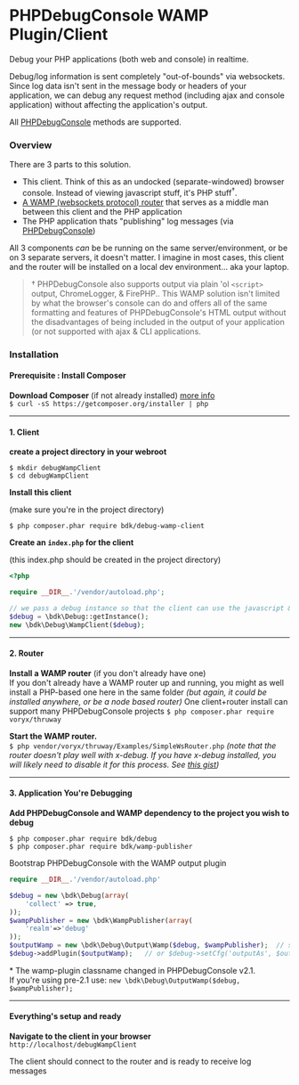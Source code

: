 PHPDebugConsole WAMP Plugin/Client
===============

Debug your PHP applications (both web and console) in realtime.

Debug/log information is sent completely "out-of-bounds" via websockets.  Since log data isn't sent in the message body or headers of your application, we can debug any request method (including ajax and console application) without affecting the application's output.

All [PHPDebugConsole](https://github.com/bkdotcom/PHPDebugConsole) methods are supported.

### Overview
There are 3 parts to this solution.

 * This client.  Think of this as an undocked (separate-windowed) browser console.  Instead of viewing javascript stuff, it's PHP stuff<sup>†</sup>.
 * [A WAMP (websockets protocol) router](http://wamp-proto.org/implementations/#routers) that serves as a middle man between this client and the PHP application
 * The PHP application thats "publishing" log messages (via [PHPDebugConsole](https://github.com/bkdotcom/PHPDebugConsole))

All 3 components *can* be be running on the same server/environment, or be on 3 separate servers, it doesn't matter.  I imagine in most cases, this client and the router will be installed on a local dev environment... aka your laptop.

> † PHPDebugConsole also supports output via plain 'ol `<script>` output, ChromeLogger, & FirePHP..  This WAMP solution isn't limited by what the browser's console can do and offers all of the same formatting and features of PHPDebugConsole's HTML output without the disadvantages of being included in the output of your application (or not supported with ajax & CLI applications.

### Installation


#### Prerequisite : Install Composer

**Download Composer** (if not already installed) [more info](https://getcomposer.org/doc/00-intro.md#downloading-the-composer-executable)  
`$ curl -sS https://getcomposer.org/installer | php`

----
#### 1. Client

**create a project directory in your webroot**

```
$ mkdir debugWampClient
$ cd debugWampClient
```

 **Install this client**

(make sure you're in the project directory)

`$ php composer.phar require bdk/debug-wamp-client`

**Create an `index.php` for the client**

(this index.php should be created in the project directory)

```php
<?php

require __DIR__.'/vendor/autoload.php';

// we pass a debug instance so that the client can use the javascript & css it provides
$debug = \bdk\Debug::getInstance();
new \bdk\Debug\WampClient($debug);
```
----
#### 2. Router

 **Install a WAMP router** (if you don't already have one)  
If you don't already have a WAMP router up and running, you might as well install a PHP-based one here in the same folder *(but again, it could be installed anywhere, or be a node based router)*
One client+router install can support many PHPDebugConsole projects
`$ php composer.phar require voryx/thruway`

 **Start the WAMP router.**  
`$ php vendor/voryx/thruway/Examples/SimpleWsRouter.php`
*(note that the router doesn't play well with x-debug.  If you have x-debug installed, you  will likely need to disable it for this process.  See [this gist](https://gist.github.com/bkdotcom/4b635f7c7c07dd5800dee89cdb99e4f6))*

----
#### 3. Application You're Debugging  

**Add PHPDebugConsole and WAMP dependency to the project you wish to debug**

```
$ php composer.phar require bdk/debug
$ php composer.phar require bdk/wamp-publisher
```

Bootstrap PHPDebugConsole with the WAMP output plugin

```php
require __DIR__.'/vendor/autoload.php'

$debug = new \bdk\Debug(array(
    'collect' => true,
));
$wampPublisher = new \bdk\WampPublisher(array(
    'realm'=>'debug'
));
$outputWamp = new \bdk\Debug\Output\Wamp($debug, $wampPublisher);  // see note below
$debug->addPlugin($outputWamp);   // or $debug->setCfg('outputAs', $outputWamp);  to prevent the default in-page html output
```

\* The wamp-plugin classname changed in PHPDebugConsole v2.1.  
If you're using pre-2.1 use: `new \bdk\Debug\OutputWamp($debug, $wampPublisher);`

----
#### Everything's setup and ready

**Navigate to the client in your browser**  
`http://localhost/debugWampClient`

The client should connect to the router and is ready to receive log messages
